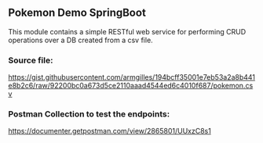 ## Pokemon Demo SpringBoot

This module contains a simple RESTful web service for performing CRUD operations over a DB created from a csv file.


### Source file:
https://gist.githubusercontent.com/armgilles/194bcff35001e7eb53a2a8b441e8b2c6/raw/92200bc0a673d5ce2110aaad4544ed6c4010f687/pokemon.csv


### Postman Collection to test the endpoints:
https://documenter.getpostman.com/view/2865801/UUxzC8s1
